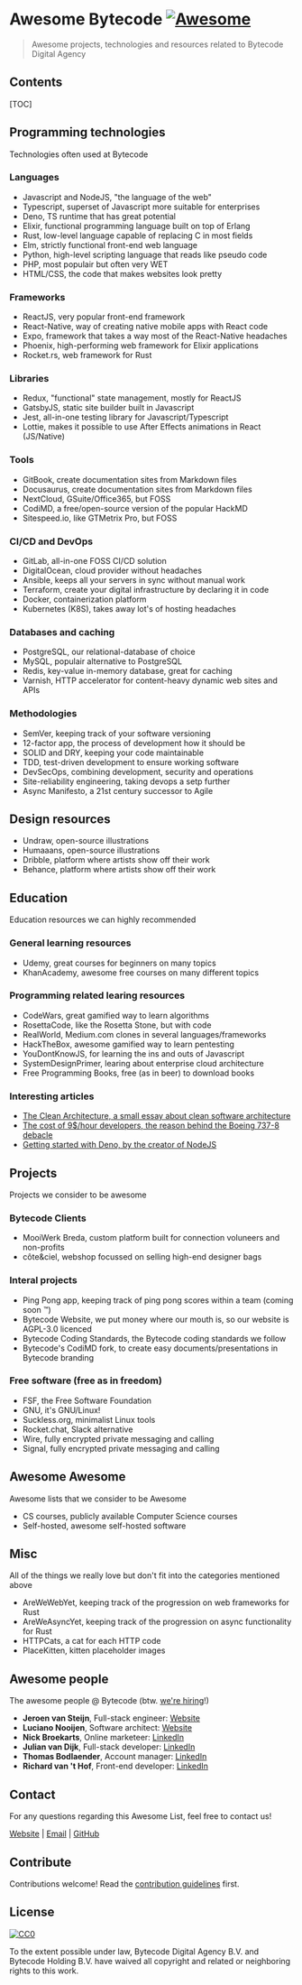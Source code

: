 # Awesome Bytecode [![Awesome](https://awesome.re/badge-flat.svg)](https://awesome.re)

> Awesome projects, technologies and resources related to Bytecode Digital Agency

## Contents

[TOC]

## Programming technologies

Technologies often used at Bytecode

### Languages

* Javascript and NodeJS, "the language of the web"
* Typescript, superset of Javascript more suitable for enterprises
* Deno, TS runtime that has great potential
* Elixir, functional programming language built on top of Erlang
* Rust, low-level language capable of replacing C in most fields
* Elm, strictly functional front-end web language
* Python, high-level scripting language that reads like pseudo code
* PHP, most populair but often very WET
* HTML/CSS, the code that makes websites look pretty

### Frameworks

* ReactJS, very popular front-end framework
* React-Native, way of creating native mobile apps with React code
* Expo, framework that takes a way most of the React-Native headaches
* Phoenix, high-performing web framework for Elixir applications
* Rocket.rs, web framework for Rust

### Libraries

* Redux, "functional" state management, mostly for ReactJS
* GatsbyJS, static site builder built in Javascript
* Jest, all-in-one testing library for Javascript/Typescript
* Lottie, makes it possible to use After Effects animations in React (JS/Native)

### Tools

* GitBook, create documentation sites from Markdown files
* Docusaurus, create documentation sites from Markdown files
* NextCloud, GSuite/Office365, but FOSS
* CodiMD, a free/open-source version of the popular HackMD
* Sitespeed.io, like GTMetrix Pro, but FOSS

### CI/CD and DevOps

* GitLab, all-in-one FOSS CI/CD solution
* DigitalOcean, cloud provider without headaches
* Ansible, keeps all your servers in sync without manual work
* Terraform, create your digital infrastructure by declaring it in code
* Docker, containerization platform
* Kubernetes (K8S), takes away lot's of hosting headaches

### Databases and caching

* PostgreSQL, our relational-database of choice
* MySQL, populair alternative to PostgreSQL
* Redis, key-value in-memory database, great for caching
* Varnish, HTTP accelerator for content-heavy dynamic web sites and APIs

### Methodologies

* SemVer, keeping track of your software versioning
* 12-factor app, the process of development how it should be
* SOLID and DRY, keeping your code maintainable
* TDD, test-driven development to ensure working software
* DevSecOps, combining development, security and operations
* Site-reliability engineering, taking devops a setp further
* Async Manifesto, a 21st century successor to Agile

## Design resources

* Undraw, open-source illustrations
* Humaaans, open-source illustrations
* Dribble, platform where artists show off their work
* Behance, platform where artists show off their work

## Education

Education resources we can highly recommended

### General learning resources

* Udemy, great courses for beginners on many topics
* KhanAcademy, awesome free courses on many different topics

### Programming related learing resources

* CodeWars, great gamified way to learn algorithms
* RosettaCode, like the Rosetta Stone, but with code
* RealWorld, Medium.com clones in several languages/frameworks
* HackTheBox, awesome gamified way to learn pentesting
* YouDontKnowJS, for learning the ins and outs of Javascript
* SystemDesignPrimer, learing about enterprise cloud architecture
* Free Programming Books, free (as in beer) to download books

### Interesting articles

* [The Clean Architecture, a small essay about clean software architecture](https://blog.cleancoder.com/uncle-bob/2012/08/13/the-clean-architecture.html)
* [The cost of 9$/hour developers, the reason behind the Boeing 737-8 debacle](https://medium.com/javascript-scene/why-cutting-costs-is-expensive-how-9-hour-software-engineers-cost-boeing-billions-b76dbe571957)
* [Getting started with Deno, by the creator of NodeJS](https://dev.to/wuz/getting-started-with-deno-e1m)

## Projects

Projects we consider to be awesome

### Bytecode Clients

* MooiWerk Breda, custom platform built for connection voluneers and non-profits
* côte&ciel, webshop focussed on selling high-end designer bags

### Interal projects

* Ping Pong app, keeping track of ping pong scores within a team (coming soon ™)
* Bytecode Website, we put money where our mouth is, so our website is AGPL-3.0 licenced
* Bytecode Coding Standards, the Bytecode coding standards we follow
* Bytecode's CodiMD fork, to create easy documents/presentations in Bytecode branding

### Free software (free as in freedom)

* FSF, the Free Software Foundation
* GNU, it's GNU/Linux!
* Suckless.org, minimalist Linux tools
* Rocket.chat, Slack alternative
* Wire, fully encrypted private messaging and calling
* Signal, fully encrypted private messaging and calling

## Awesome Awesome

Awesome lists that we consider to be Awesome

* CS courses, publicly available Computer Science courses
* Self-hosted, awesome self-hosted software

## Misc

All of the things we really love but don't fit into the categories mentioned above

* AreWeWebYet, keeping track of the progression on web frameworks for Rust
* AreWeAsyncYet, keeping track of the progression on async functionality for Rust
* HTTPCats, a cat for each HTTP code
* PlaceKitten, kitten placeholder images

## Awesome people

The awesome people @ Bytecode (btw. [we're hiring](mailto:info@bytecode.nl)!)

* **Jeroen van Steijn**, Full-stack engineer: [Website](https://jeroenvansteijn.nl/)
* **Luciano Nooijen**, Software architect: [Website](https://lucianonooijen.nl)
* **Nick Broekarts**, Online marketeer: [LinkedIn](#)
* **Julian van Dijk**, Full-stack developer: [LinkedIn](#)
* **Thomas Bodlaender**, Account manager: [LinkedIn](#)
* **Richard van 't Hof**, Front-end developer: [LinkedIn](#)

## Contact

For any questions regarding this Awesome List, feel free to contact us!

[Website](https://bytecode.nl) | [Email](mailto:info@bytecode.nl) | [GitHub](https://github.com/BytecodeAgency)

## Contribute

Contributions welcome! Read the [contribution guidelines](contributing.md) first.

## License

[![CC0](https://mirrors.creativecommons.org/presskit/buttons/88x31/svg/cc-zero.svg)](https://creativecommons.org/publicdomain/zero/1.0)

To the extent possible under law, Bytecode Digital Agency B.V. and Bytecode Holding B.V. have waived all copyright and related or neighboring rights to this work.

